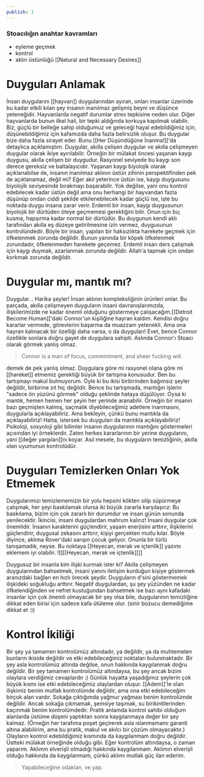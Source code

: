 ```yaml
---
publish: 1
---
```


### Stoacılığın anahtar kavramları
+ eyleme geçmek
+ kontrol  
+ aklın üstünlüğü
[[Natural and Necessary Desires]]
# Duyguları Anlamak

İnsan duygularını [[hayvan]] duygularından ayıran, onları insanlar üzerinde bu kadar etkili kılan şey insanın inanılmaz gelişmiş beyni ve düşünce yeteneğidir.
Hayvanlarda negatif durumlar stres tepkisine neden olur. Diğer hayvanlarda bunun ilkel hali, bir tepki aldığında korkuya kapılmak olabilir. Biz, güçlü bir belleğe sahip olduğumuz ve geleceği hayal edebildiğimiz için, düşünebildiğimiz için kafamızda daha fazla belirsizlik oluşur. Bu duygular bize daha fazla sirayet eder. Bunu [[Her Düşündüğüne İnanma!]]'da detaylıca açıklamıştım.
Duygular, akılla çelişen duygular ve akılla çelişmeyen duygular olarak ikiye ayırılabilir. Örneğin bir mülakat öncesi yaşanan kaygı duygusu, akılla çelişen bir duygudur. Rasyonel seviyede bu kaygı son derece gereksiz ve baltalayıcıdır. Yaşanan kaygı biyolojik olarak açıklanabilse de, insanın inanılmaz aklının üstün zihinin perspektifinden pek de açıklanamaz, değil mi? Eğer akıl yeterince üstün ise, kaygı duygusunu biyolojik seviyesinde bırakmayı başarabilir. Yok değilse, yani onu kontrol edebilecek kadar üstün değil ama onu herhangi bir hayvandan fazla düşünüp ondan ciddi şekilde etkilenebilecek kadar güçlü ise, işte bu noktada duygu insana zarar verir. 
Erdemli bir insan, kaygı duygusunun biyolojik bir dürtüden öteye geçmemesi gerektiğini bilir. Onun için bu; kusma, hapşırma kadar normal bir dürtüdür. Bu duygunun kendi aklı tarafından akılla eş düzeye getirilmesine izin vermez, duygusunun kontrolündedir.
Böyle bir insan, yapılan bir haksızlıkta harekete geçmek için öfkelenmek zorunda değildir. Bunun yanında bir köpek öfkelenmek zorundadır, öfkelenmeden harekete geçemez. Erdemli insan ders çalışmak için kaygı duymak, azarlanmak zorunda değildir. Allah'a tapmak için ondan korkmak zorunda değildir.
# Duygular mı, mantık  mı?
Duygular... Harika şeyler! İnsan aklının kompleksliğinin ürünleri onlar. Bu parçada, akılla çelişmeyen duyguların insani davranışlarımızda, ilişkilerimizde ne kadar önemli olduğunu göstermeye çalışacağım.[[Detroit Become Human]]'daki Connor'un kişiliğine hayran kaldım. Kendisi doğru kararlar vermede, görevlerini başarma da muazzam yetenekli. Ama ona hayran kalınacak bir özelliği daha varsa, o da duyguları! Evet, bence Connor özellikle sonlara doğru gayet de duygulara sahipti. Aslında Connor'ı Stoacı olarak görmek yanlış olmaz. 
> Connor is a man of focus, commintment, and sheer fucking will.

demek de pek yanlış olmaz. 
Duygulara göre mi rasyonel olana göre mi [[hareket]] etmemiz gerektiği büyük bir tartışma konusudur. Ben bu tartışmayı makul bulmuyorum. Öyle ki bu ikisi birbirinden bağımsız şeyler değildir, birbirine zıt hiç değildir. Bence bu tartışmada, mantığın işlerin "sadece ön yüzünü görmek" olduğu şeklinde hataya düşülüyor. Oysa ki mantık, hemen hemen her şeyin her yerinde aranabilir.
Örneğin bir insanın bazı geçmişten kalmış, saçmalık diyebileceğimiz adetlere inanmasını, duygularla açıklayabiliriz. Ama bekleyin, çünkü bunu mantıkla da açıklayabiliriz! Hatta, istersek bu duyguları da mantıkla açıklayabiliriz!
Psikoloji, sosyoloji gibi bilimler insanın duygularının mantığını göstermeleri açısından iyi örneklerdir. Zaten herkes kararlarının bir yerine duygularını, yani [[değer yargıları]]nı koyar. Asıl mesele, bu duyguların temizliğinin, akılla olan uyumunun kontrolüdür.
# Duyguları Temizlerken Onları Yok Etmemek
Duygularımızı temizlememizin bir yolu hepsini kökten silip süpürmeye çalışmak, her şeyi baskılamak olursa iki büyük zararla karşılaşırız: Bu baskılama, bizim için çok zararlı bir durumdur ve insan günün sonunda yenilecektir. İkincisi, insani duygulardan mahrum kalırız!
İnsani duygular çok önemlidir. İnsanın karakterini güçlendirir, yaşam enerjisini arttırır, ilişkilerini güçlendirir, duygusal zekasını arttırır, kişiyi gerçekten mutlu kılar. Böyle diyince, aklıma Rover'daki sarışın çocuk geliyor. Onunla bir türlü tanışamadık, neyse. Bu noktaya [[Heyecan, merak ve içtenlik]] yazımı eklemem iyi olabilir.
![[[[Heyecan, merak ve içtenlik]]]]

Duygusuz bir insanla kim ilişki kurmak ister ki? Akılla çelişmeyen duygularından bahsetmek, insani yanını iletişim kurduğun kişiye göstermek aranızdaki bağları en hızlı örecek şeydir. Duyguların d'sini göstermemek ilişkideki soğukluğu arttırır. Negatif duygulardan, şu şey yüzünden ne kadar öfkelendiğinden ve nefret kustuğundan bahsetmek ise bazı aynı kafadaki insanlar için çok önemli olmayacak bir şey olsa bile, duygularının temizliğine dikkat eden birisi için sadece kafa ütüleme olur. (sinir bozucu demediğime dikkat et :))
# Kontrol İkiliği
Bir şey ya tamamen kontrolümüz altındadır, ya değildir, ya da muhtemelen bunların ikiside değildir ve etki edebileceğimiz noktaları bulunmaktadır.
Bir şey asla kontrolümüz altında değilse, onun hakkında kaygılanmak doğru değildir.
Bir şey tamamen kontrolümüz altındaysa, bu şey ancak bizim olaylara verdiğimiz cevaplardır :)
Günlük hayatta yaşadığımız şeylerin çok büyük kısmı ise etki edebileceğimiz olaylardan oluşur. [[Adem]]'le olan ilişkimiz benim mutlak kontrolümde değildir, ama ona etki edebileceğim birçok alan vardır. Sokağa çıktığımda yağmur yağması benim kontrolümde değildir. Ancak sokağa çıkmamak, şemsiye taşımak, su birikintilerinden kaçınmak benim kontrolümdedir. Pratik anlamda kontrol sahibi olduğum alanlarda üstüme düşeni yaptıktan sonra kaygılanmaya değer bir şey kalmaz. (Örneğin her tarafıma poşet geçirerek asla ıslanmamamı garanti altına alabilirim, ama bu pratik, makul ve akılcı bir çözüm olmayacaktır.)
Olayların kontrol edebildiğimiz kısmında da  kaygılanmam doğru değildir. Üstteki mülakat örneğinde olduğu gibi. Eğer kontrolüm altındaysa, o zaman yaparım. 
Aklımın elverişli olmadığı hakkında kaygılanmam. Aklımın elverişli olduğu hakkında da kaygılanmam, çünkü aklımı mutlak güç ilan ederim.

> Yapabileceğine odaklan, ve yap.
